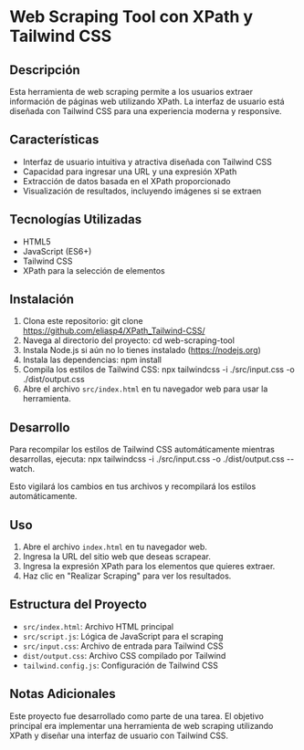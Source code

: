 # Web Scraping Tool con XPath y Tailwind CSS

## Descripción
Esta herramienta de web scraping permite a los usuarios extraer información de páginas web utilizando XPath. La interfaz de usuario está diseñada con Tailwind CSS para una experiencia moderna y responsive.

## Características
- Interfaz de usuario intuitiva y atractiva diseñada con Tailwind CSS
- Capacidad para ingresar una URL y una expresión XPath
- Extracción de datos basada en el XPath proporcionado
- Visualización de resultados, incluyendo imágenes si se extraen

## Tecnologías Utilizadas
- HTML5
- JavaScript (ES6+)
- Tailwind CSS
- XPath para la selección de elementos

## Instalación
  1. Clona este repositorio: git clone https://github.com/eliasp4/XPath_Tailwind-CSS/
2. Navega al directorio del proyecto: cd web-scraping-tool
3. Instala Node.js si aún no lo tienes instalado (https://nodejs.org)
4. Instala las dependencias: npm install
5. Compila los estilos de Tailwind CSS: npx tailwindcss -i ./src/input.css -o ./dist/output.css
6. Abre el archivo `src/index.html` en tu navegador web para usar la herramienta.

## Desarrollo
Para recompilar los estilos de Tailwind CSS automáticamente mientras desarrollas, ejecuta: npx tailwindcss -i ./src/input.css -o ./dist/output.css --watch.

Esto vigilará los cambios en tus archivos y recompilará los estilos automáticamente.

## Uso
1. Abre el archivo `index.html` en tu navegador web.
2. Ingresa la URL del sitio web que deseas scrapear.
3. Ingresa la expresión XPath para los elementos que quieres extraer.
4. Haz clic en "Realizar Scraping" para ver los resultados.

## Estructura del Proyecto
- `src/index.html`: Archivo HTML principal
- `src/script.js`: Lógica de JavaScript para el scraping
- `src/input.css`: Archivo de entrada para Tailwind CSS
- `dist/output.css`: Archivo CSS compilado por Tailwind
- `tailwind.config.js`: Configuración de Tailwind CSS

## Notas Adicionales
Este proyecto fue desarrollado como parte de una tarea. El objetivo principal era implementar una herramienta de web scraping utilizando XPath y diseñar una interfaz de usuario con Tailwind CSS.
